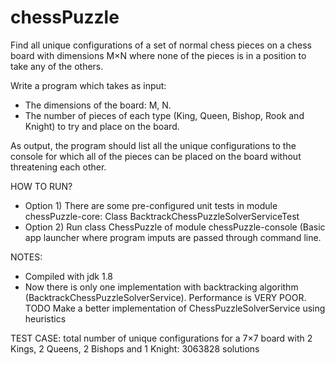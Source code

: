 chessPuzzle
===========

Find all unique configurations of a set of normal chess pieces on  a chess board with dimensions M×N where none of the
pieces is in a position to take any of the others.

Write a program which takes as input:
- The dimensions of the board: M, N.
- The number of pieces of each type (King, Queen, Bishop, Rook and Knight) to try and place on the board.

As output, the program should list all the unique configurations to the console for which all of the pieces can be
placed on the board without threatening each other.


HOW TO RUN?
- Option 1) There are some pre-configured unit tests in module chessPuzzle-core: Class BacktrackChessPuzzleSolverServiceTest
- Option 2) Run class ChessPuzzle of module chessPuzzle-console (Basic app launcher where program imputs are passed through command line.

NOTES:
- Compiled with jdk 1.8
- Now there is only one implementation with backtracking algorithm (BacktrackChessPuzzleSolverService). Performance
is VERY POOR. TODO Make a better implementation of ChessPuzzleSolverService using heuristics

TEST CASE:
total number of unique configurations for a 7×7 board with 2 Kings, 2 Queens, 2 Bishops and 1 Knight: 3063828 solutions
